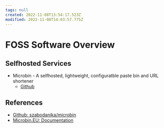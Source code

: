 ```yaml
---
tags: null
created: 2022-11-08T13:54:17.523Z
modified: 2022-11-08T14:03:57.775Z
---
```

# FOSS Software Overview

## Selfhosted Services

* Microbin - A selfhosted, lightweight, configuratble paste bin and URL shortener
  * [Github][github-szabodanika-microbin]

## References

* [Github: szabodanika/microbin][github-szabodanika-microbin]
* [Microbin.EU: Documentation][microbin-docs]

<!-- hidden references-->
[github-szabodanika-microbin]: https://github.com/szabodanika/microbin "Github: szabodanika/microbin"
[microbin-docs]: https://microbin.eu/documentation/ "Microbin.EU: Documentation"
